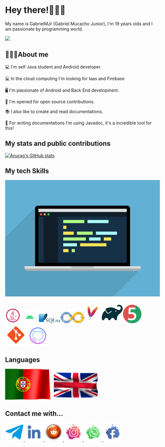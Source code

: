 <html>
<body>
<h1>Hey there!👋👋👋</h1>
<p>My name is GabrielMJr (Gabriel Mucacho Junior), I'm 19 years olds and I am passionate by programming world.</p>
<img src="https://raw.githubusercontent.com/gabrielmjr/gabrielmjr/main/images/coding.gif"/>
<br/>
<h2>🙍🏽‍♂️About me</h2>
<p>💻 I'm self Java student and Android developer.</p>
<p>💻 In the cloud computing I'm looking for Iaas and Firebase</p>
<p>🖥️ I'm passionate of Android and Back End development.</p>
<p>👥 I'm opened for open source contributions.</p>
<p>📚 I also like to create and read documentations.</p>
<My primary languages are Java and Kotlin and opened for learn tools that will help me>
<p>📝 For writing documentations I'm using Javadoc, it's a incredible tool for this!</p>
    
<h2>My stats and public contributions</h2>

[![Anurag's GitHub stats](https://github-readme-stats.vercel.app/api?username=gabrielmjr&show_icons=true&theme=dark)](https://github.com/anuraghazra/github-readme-stats)

<h2>My tech Skills</h3>
<img src="https://raw.githubusercontent.com/gabrielmjr/gabrielmjr/main/images/computer.gif"/>

<img width="50px" src="https://raw.githubusercontent.com/gabrielmjr/gabrielmjr/main/images/java.svg"/><img width="60px" src="https://raw.githubusercontent.com/gabrielmjr/gabrielmjr/main/images/android.png"/><img width="70px" src="https://raw.githubusercontent.com/gabrielmjr/gabrielmjr/main/images/sqlite.png"/><img width="80px" src="https://raw.githubusercontent.com/gabrielmjr/gabrielmjr/main/images/ci-cd.png"/><img width="50px" src="https://raw.githubusercontent.com/gabrielmjr/gabrielmjr/main/images/maven.png"/>    <img width="70px" src="https://raw.githubusercontent.com/gabrielmjr/gabrielmjr/main/images/gradle.png"/><img width="60px" src="https://raw.githubusercontent.com/gabrielmjr/gabrielmjr/main/images/junit-jupiter.png"/><img width="70px" src="https://raw.githubusercontent.com/gabrielmjr/gabrielmjr/main/images/git.png"/>   <img width="65px" src="https://raw.githubusercontent.com/gabrielmjr/gabrielmjr/main/images/github.png"/>


<h2>Languages</h3>

<img width="150px" src="https://raw.githubusercontent.com/gabrielmjr/gabrielmjr/main/images/portugal-flag.gif"/>    <img width="150px" src="https://raw.githubusercontent.com/gabrielmjr/gabrielmjr/main/images/uk-flag.gif"/>

<h2>Contact me with...</h2>

<a href="https://t.me/GabrielMJr05">
<img width="60px" src="https://raw.githubusercontent.com/gabrielmjr/gabrielmjr/main/images/telegram.png">
</a>
<a href="https://www.linkedin.com/in/gabriel-mucacho-797628239">
<img width="60px" src="https://raw.githubusercontent.com/gabrielmjr/gabrielmjr/main/images/linkedin.png">
</a>
<a href="https://www.reddit.com/u/GsbrielMJr?utm_medium=android_app&utm_source=share">
<img width="60px" src="https://raw.githubusercontent.com/gabrielmjr/gabrielmjr/main/images/reddit.png">
</a>
<a href="https://www.instagram.com/gabrielmjr05/">
<img width="60px" src="https://raw.githubusercontent.com/gabrielmjr/gabrielmjr/main/images/instagram.png">
</a>
<a href="https://wa.me/258844269896">
<img width="60px" src="https://raw.githubusercontent.com/gabrielmjr/gabrielmjr/main/images/whatsapp.png">
</a>
<a href="https://www.facebook.com/gabrielmucacho.junior.714">
<img width="60px" src="https://raw.githubusercontent.com/gabrielmjr/gabrielmjr/main/images/facebook.png">
</a>

</body>
</html>
